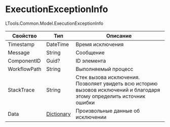 # ExecutionExceptionInfo

LTools.Common.Model.ExecutionExceptionInfo

| Свойство     | Тип      | Описание            |
| ------------ | -------- | ------------------- |
| Timestamp    | DateTime | Время исключения    |
| Message      | String   | Сообщение           |
| ComponentID  | Guid?    | ID элемента         |
| WorkflowPath | String   | Выполняемый процесс |
| StackTrace   | String   | Cтек вызова исключения. Позволяет увидеть всю историю вызовов исключений и благодаря этому определить источник ошибки |
| Data         | [Dictionary](https://learn.microsoft.com/ru-ru/dotnet/api/system.collections.generic.dictionary-2?view=netframework-4.0) | Произвольные данные об исключении |
